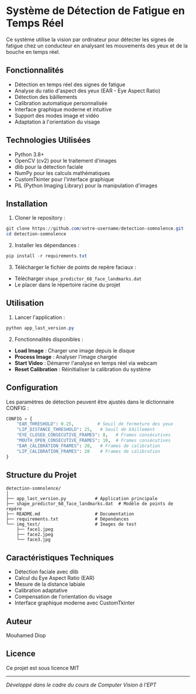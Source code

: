 # Système de Détection de Fatigue en Temps Réel

Ce système utilise la vision par ordinateur pour détecter les signes de fatigue chez un conducteur en analysant les mouvements des yeux et de la bouche en temps réel.

## Fonctionnalités

- Détection en temps réel des signes de fatigue
- Analyse du ratio d'aspect des yeux (EAR - Eye Aspect Ratio)
- Détection des bâillements
- Calibration automatique personnalisée
- Interface graphique moderne et intuitive
- Support des modes image et vidéo
- Adaptation à l'orientation du visage

## Technologies Utilisées

- Python 3.8+
- OpenCV (cv2) pour le traitement d'images
- dlib pour la détection faciale
- NumPy pour les calculs mathématiques
- CustomTkinter pour l'interface graphique
- PIL (Python Imaging Library) pour la manipulation d'images

## Installation

1. Cloner le repository :
```powershell
git clone https://github.com/votre-username/detection-somnolence.git
cd detection-somnolence
```

2. Installer les dépendances :
```powershell
pip install -r requirements.txt
```

3. Télécharger le fichier de points de repère faciaux :
- Télécharger `shape_predictor_68_face_landmarks.dat`
- Le placer dans le répertoire racine du projet

## Utilisation

1. Lancer l'application :
```powershell
python app_last_version.py
```

2. Fonctionnalités disponibles :
- **Load Image** : Charger une image depuis le disque
- **Process Image** : Analyser l'image chargée
- **Start Video** : Démarrer l'analyse en temps réel via webcam
- **Reset Calibration** : Réinitialiser la calibration du système

## Configuration

Les paramètres de détection peuvent être ajustés dans le dictionnaire CONFIG :

```python
CONFIG = {
    "EAR_THRESHOLD": 0.25,         # Seuil de fermeture des yeux
    "LIP_DISTANCE_THRESHOLD": 25,   # Seuil de bâillement
    "EYE_CLOSED_CONSECUTIVE_FRAMES": 8,   # Frames consécutives
    "MOUTH_OPEN_CONSECUTIVE_FRAMES": 10,  # Frames consécutives
    "EAR_CALIBRATION_FRAMES": 20,   # Frames de calibration
    "LIP_CALIBRATION_FRAMES": 20    # Frames de calibration
}
```

## Structure du Projet

```
detection-somnolence/
│
├── app_last_version.py           # Application principale
├── shape_predictor_68_face_landmarks.dat  # Modèle de points de repère
├── README.md                     # Documentation
├── requirements.txt              # Dépendances
└── img_test/                     # Images de test
    ├── face1.jpeg
    ├── face2.jpeg
    └── face3.jpg
```

## Caractéristiques Techniques

- Détection faciale avec dlib
- Calcul du Eye Aspect Ratio (EAR)
- Mesure de la distance labiale
- Calibration adaptative
- Compensation de l'orientation du visage
- Interface graphique moderne avec CustomTkinter

## Auteur

Mouhamed Diop

## Licence

Ce projet est sous licence MIT

---

*Développé dans le cadre du cours de Computer Vision à l'EPT*
